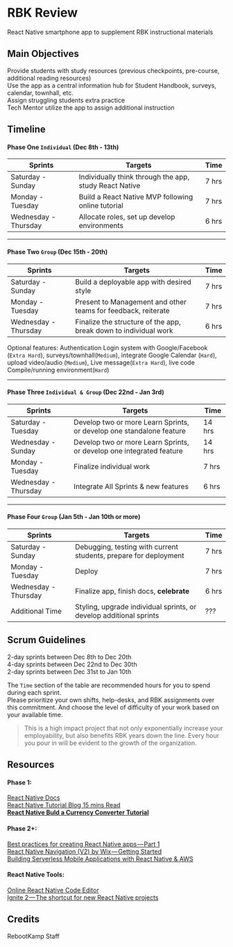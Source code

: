 # RBK Review

React Native smartphone app to supplement RBK instructional materials

## Main Objectives

Provide students with study resources (previous checkpoints, pre-course, additional reading resources)   
Use the app as a central information hub for Student Handbook, surveys, calendar, townhall, etc.  
Assign struggling students extra practice   
Tech Mentor utilize the app to assign additional instruction   

## Timeline

#### Phase One `Individual` (Dec 8th - 13th)

Sprints | Targets | Time
--- | --- | ---
Saturday - Sunday | Individually think through the app, study React Native  | 7 hrs 
Monday - Tuesday | Build a React Native MVP following online tutorial   |  7 hrs 
Wednesday - Thursday |   Allocate roles, set up develop environments   |  6 hrs 

---
#### Phase Two `Group` (Dec 15th - 20th)

Sprints | Targets | Time
--- | --- | ---
Saturday - Sunday | Build a deployable app with desired style | 7 hrs 
Monday - Tuesday |  Present to Management and other teams for feedback, reiterate  |  7 hrs 
Wednesday - Thursday |   Finalize the structure of the app, break down to individual work   |  6 hrs 

Optional features: Authentication Login system with Google/Facebook (`Extra Hard`), surveys/townhall(`Medium`), integrate Google Calendar (`Hard`), upload video/audio (`Medium`), Live message(`Extra Hard`), live code Compile/running environment(`Hard`)

---
#### Phase Three `Individual & Group` (Dec 22nd - Jan 3rd)

Sprints | Targets | Time
--- | --- | ---
Saturday - Tuesday |  Develop two or more Learn Sprints, or develop one standalone feature | 14 hrs 
Wednesday - Sunday | Develop two or more Learn Sprints, or develop one integrated feature  |  14 hrs 
Monday - Tuesday |   Finalize individual work   |  7 hrs 
Wednesday - Thursday |   Integrate All Sprints & new features |  6 hrs 

---
#### Phase Four `Group` (Jan 5th - Jan 10th or more)

Sprints | Targets | Time
--- | --- | ---
Saturday - Sunday  |   Debugging, testing with current students, prepare for deployment   |  7 hrs
Monday - Tuesday |   Deploy  |  7 hrs
Wednesday - Thursday | Finalize app, finish docs, **celebrate** | 6 hrs
Additional Time | Styling, upgrade individual sprints, or develop additional sprints | ???


## Scrum Guidelines
2-day sprints between Dec 8th to Dec 20th  
4-day sprints between Dec 22nd to Dec 30th  
2-day sprints between Dec 31st to Jan 10th  

The `Time` section of the table are recommended hours for you to spend during each sprint.   
Please prioritize your own shifts, help-desks, and RBK assignments over this commitment. And choose the level of difficulty of your work based on your available time.   

> This is a high impact project that not only exponentially increase your employability, but also benefits RBK years down the line. Every hour you pour in will be evident to the growth of the organization.


## Resources
#### Phase 1:
[React Native Docs](https://facebook.github.io/react-native/docs/getting-started)  
[React Native Tutorial Blog 15 mins Read](https://www.toptal.com/react-native/cold-dive-into-react-native-a-beginners-tutorial)  
[**React Native Buld a Currency Converter Tutorial**](https://learn.handlebarlabs.com/courses/175915/lectures/2643143)  

#### Phase 2+:
[Best practices for creating React Native apps — Part 1](https://medium.com/react-native-training/best-practices-for-creating-react-native-apps-part-1-66311c746df3)  
[React Native Navigation (V2) by Wix — Getting Started](https://medium.com/react-native-training/react-native-navigation-v2-by-wix-getting-started-7d647e944132)  
[Building Serverless Mobile Applications with React Native & AWS](https://medium.com/react-native-training/building-serverless-mobile-applications-with-react-native-aws-740ecf719fce)  

#### React Native Tools:  
[Online React Native Code Editor](https://snack.expo.io/)  
[Ignite 2 — The shortcut for new React Native projects](https://medium.com/react-native-training/ignite-2-the-shortcut-for-new-react-native-projects-b62376da6c5d)  


## Credits

RebootKamp Staff

